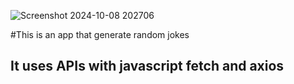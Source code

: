 ![Screenshot 2024-10-08 202706](https://github.com/user-attachments/assets/a3c8295b-ef91-437c-a839-bb0650db9cf1)

#This is an app that generate random jokes
<h2>It uses APIs with javascript fetch and axios</h2>
